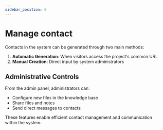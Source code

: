 ```yaml
---
sidebar_position: 6
---
```


# Manage contact
Contacts in the system can be generated through two main methods:

1. **Automatic Generation**: When visitors access the project's common URL
2. **Manual Creation**: Direct input by system administrators

## Administrative Controls

From the admin panel, administrators can:
- Configure new files in the knowledge base
- Share files and notes
- Send direct messages to contacts

These features enable efficient contact management and communication within the system.
